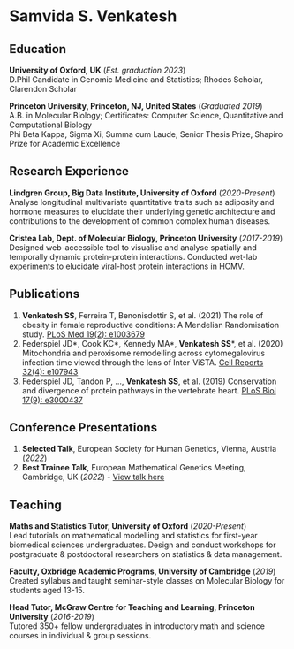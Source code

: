 # Samvida S. Venkatesh

## Education
**University of Oxford, UK** (_Est. graduation 2023_) \
D.Phil Candidate in Genomic Medicine and Statistics; Rhodes Scholar, Clarendon Scholar

**Princeton University, Princeton, NJ, United States** (_Graduated 2019_) \
A.B. in Molecular Biology; Certificates: Computer Science, Quantitative and Computational Biology \
Phi Beta Kappa, Sigma Xi, Summa cum Laude, Senior Thesis Prize, Shapiro Prize for Academic Excellence

## Research Experience
**Lindgren Group, Big Data Institute, University of Oxford** (_2020-Present_) \
Analyse longitudinal multivariate quantitative traits such as adiposity and hormone measures to elucidate their underlying genetic architecture and contributions to the development of common complex human diseases.

**Cristea Lab, Dept. of Molecular Biology, Princeton University** (_2017-2019_) \
Designed web-accessible tool to visualise and analyse spatially and temporally dynamic protein-protein interactions. Conducted wet-lab experiments to elucidate viral-host protein interactions in HCMV. 

## Publications
1.	**Venkatesh SS**, Ferreira T, Benonisdottir S, et al. (2021) The role of obesity in female reproductive conditions: A Mendelian Randomisation study. [PLoS Med 19(2): e1003679](https://doi.org/10.1371/journal.pmed.1003679) 
2.	Federspiel JD*, Cook KC*, Kennedy MA*, **Venkatesh SS***, et al. (2020) Mitochondria and peroxisome remodelling across cytomegalovirus infection time viewed through the lens of Inter-ViSTA. [Cell Reports 32(4): e107943](https://www.sciencedirect.com/science/article/pii/S2211124720309244)
3.	Federspiel JD, Tandon P, …, **Venkatesh SS**, et al. (2019) Conservation and divergence of protein pathways in the vertebrate heart. [PLoS Biol 17(9): e3000437](https://journals.plos.org/plosbiology/article?id=10.1371/journal.pbio.3000437)

## Conference Presentations
1. **Selected Talk**, European Society for Human Genetics, Vienna, Austria (_2022_)
2. **Best Trainee Talk**, European Mathematical Genetics Meeting, Cambridge, UK (_2022_) - [View talk here](https://www.youtube.com/watch?v=bUpNCU_3ivk&list=PLbvdNT0i2SCx91f4WEF-oJot8XhSui7FP&index=1&t=4169s)

## Teaching
**Maths and Statistics Tutor, University of Oxford** (_2020-Present_) \
Lead tutorials on mathematical modelling and statistics for first-year biomedical sciences undergraduates. Design and conduct workshops for postgraduate & postdoctoral researchers on statistics & data management. 

**Faculty, Oxbridge Academic Programs, University of Cambridge** (_2019_) \
Created syllabus and taught seminar-style classes on Molecular Biology for students aged 13-15.

**Head Tutor, McGraw Centre for Teaching and Learning, Princeton University** (_2016-2019_) \
Tutored 350+ fellow undergraduates in introductory math and science courses in individual & group sessions. 
